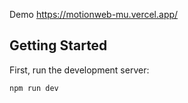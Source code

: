 
Demo https://motionweb-mu.vercel.app/

## Getting Started

First, run the development server:

```bash
npm run dev
